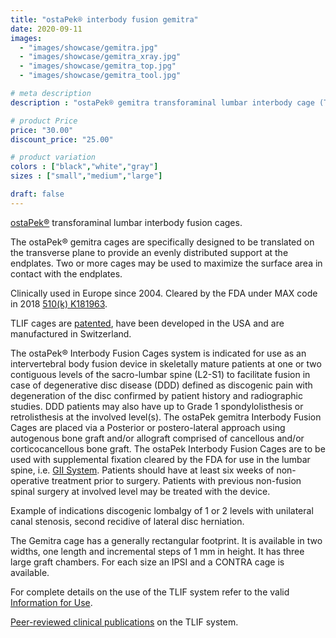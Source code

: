 ```yaml
---
title: "ostaPek® interbody fusion gemitra"
date: 2020-09-11
images: 
  - "images/showcase/gemitra.jpg"
  - "images/showcase/gemitra_xray.jpg"
  - "images/showcase/gemitra_top.jpg"
  - "images/showcase/gemitra_tool.jpg"

# meta description
description : "ostaPek® gemitra transforaminal lumbar interbody cage (TLIF) cages for spine fusion."

# product Price
price: "30.00"
discount_price: "25.00"

# product variation
colors : ["black","white","gray"]
sizes : ["small","medium","large"]

draft: false
---
```


[ostaPek®](https://spinenuances.com/ostapek) transforaminal lumbar interbody fusion cages.

The ostaPek® gemitra cages are specifically designed to be translated on the transverse plane to provide an evenly distributed support at the endplates. Two or more cages may be used to maximize the surface area in contact with the endplates.

Clinically used in Europe since 2004. Cleared by the FDA under MAX code in 2018 [510(k) K181963](https://www.accessdata.fda.gov/cdrh_docs/pdf18/K181963.pdf).

TLIF cages are [patented](https://spinenuances.com/documents/patents), have been developed in the USA and are manufactured in Switzerland.

The ostaPek® Interbody Fusion Cages system is indicated for use as an intervertebral body fusion device in skeletally mature patients at one or two contiguous levels of the sacro-lumbar spine (L2-S1) to facilitate fusion in case of degenerative disc disease (DDD) defined as discogenic pain with degeneration of the disc confirmed by patient history and radiographic studies. DDD patients may also have up to Grade 1 spondylolisthesis or retrolisthesis at the involved level(s). 
The ostaPek gemitra Interbody Fusion Cages are placed via a Posterior or postero-lateral approach using autogenous bone graft and/or allograft comprised of cancellous and/or corticocancellous bone graft. The ostaPek Interbody Fusion Cages are to be used with supplemental fixation cleared by the FDA for use in the lumbar spine, i.e. [GII System](https://spinenuances.com/products/evos_gii_pedicle_fixation). Patients should have at least six weeks of non-operative treatment prior to surgery. Patients with previous non-fusion spinal surgery at involved level may be treated with the device.

Example of indications discogenic lombalgy of 1 or 2 levels with unilateral canal stenosis, second recidive of lateral disc herniation.

The Gemitra cage has a generally rectangular footprint. It is available in two widths, one length and incremental steps of 1 mm in height. It has three large graft chambers. For each size an IPSI and a CONTRA cage is available.

For complete details on the use of the TLIF system refer to the valid  [Information for Use](https://saps2412.github.io/IFUs/US_ostaPek_Interbody_Fusion_Cages_IFU_2018-10.pdf).

[Peer-reviewed clinical publications](https://spinenuances.com/documents/publications) on the TLIF system.